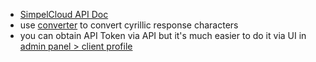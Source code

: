 * [SimpelCloud API Doc](https://simplecloud.ru/features/api-manual/)
* use [converter](https://www.online-decoder.com/ru) to convert cyrillic response characters
* you can obtain API Token via API but it's much easier to do it via UI in [admin panel > client profile](https://simplecloud.ru/cpanel/#/profile)

